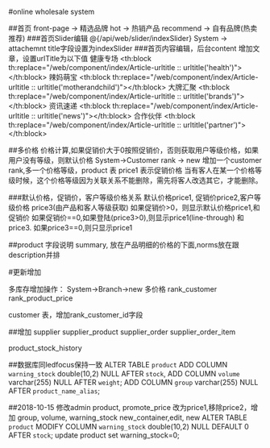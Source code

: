 #online wholesale system

##首页
front-page -> 精选品牌
hot -> 热销产品
recommend -> 自有品牌(热卖推荐)
###首页Slider编辑
@{/api/web/slider/indexSlider} System -> attachemnt title字段设置为indexSlider
###首页内容编辑，后台content 增加文章，设置urlTitle为以下值
健康专场
<th:block th:replace="/web/component/index/Article-urltitle :: urltitle('health')"></th:block>
辣妈萌宝
<th:block th:replace="/web/component/index/Article-urltitle :: urltitle('motherandchild')"></th:block>
大牌汇聚
<th:block th:replace="/web/component/index/Article-urltitle :: urltitle('brands')"></th:block>
 资讯速递
<th:block th:replace="/web/component/index/Article-urltitle :: urltitle('news')"></th:block>
合作伙伴
<th:block th:replace="/web/component/index/Article-urltitle :: urltitle('partner')"></th:block>


##多价格
价格计算,如果促销价大于0按照促销价，否则获取用户等级价格，如果用户没有等级，则默认价格
System->Customer rank -> new
增加一个customer rank,多一个价格等级，product 表 price1 表示促销价格
当有客人在某一个价格等级时候，这个价格等级因为关联关系不能删除，需先将客人改选其它，才能删除。

###默认价格，促销价，客户等级价格关系
默认价格price1, 促销价price2,客户等级价格 price3(由产品和客人等级获取)
如果促销价>0，则显示默认价格price1,和促销价
如果促销价==0,如果登陆(price3>0),则显示price1(line-through) 和price3. 如果price3==0,则只显示price1


##product 字段说明
summary, 放在产品明细的价格的下面,norms放在跟description并排


#更新增加 

多库存增加操作：
System->Branch->new 
多价格
rank_customer
rank_product_price

customer 表，增加rank_customer_id字段

##增加
supplier
supplier_product
supplier_order
supplier_order_item

product_stock_history

##数据库同ledfocus保持一致
ALTER TABLE `product`
ADD COLUMN `warning_stock`  double(10,2) NULL AFTER `stock`,
ADD COLUMN `volume`  varchar(255) NULL AFTER `weight`;
ADD COLUMN `group`  varchar(255) NULL AFTER `product_name_alias`;

##2018-10-15
修改admin product, promote_price 改为price1,移除price2，增加 group, volume, warning_stock
new_container,edit, new
ALTER TABLE `product`
MODIFY COLUMN `warning_stock`  double(10,2) NULL DEFAULT 0 AFTER `stock`;
update product set warning_stock=0;



